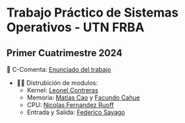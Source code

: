 # Trabajo Práctico de Sistemas Operativos - UTN FRBA
## Primer Cuatrimestre 2024

📄 C-Comenta: [Enunciado del trabajo](https://docs.google.com/document/d/1-AqFTroovEMcA1BfC2rriB5jsLE6SUa4mbcAox1rPec/edit?tab=t.0#heading=h.1302m92)
- 👨‍💻 Distrubición de modulos:
  - Kernel:  [Leonel Contreras](https://github.com/LeonelArianContreras)
  - Memoria:  [Matias Cao](https://github.com/MatiC25) y [Facundo Cahue](https://github.com/FacundoCahue)
  - CPU: [Nicolas Fernandez Ruoff](https://github.com/NicoferUtn)
  - Entrada y Salida:  [Federico Sayago](https://github.com/FedericoEncinazSayago)
